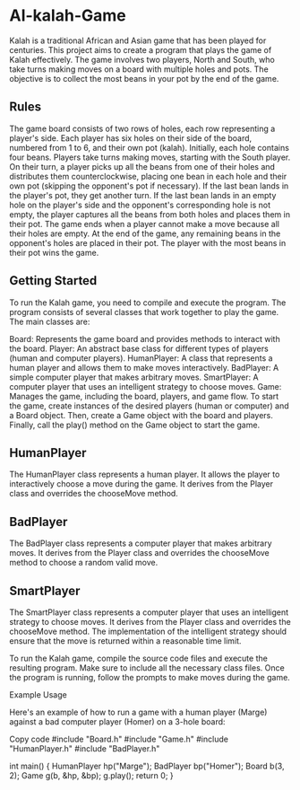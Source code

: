 # AI-kalah-Game

Kalah is a traditional African and Asian game that has been played for centuries. This project aims to create a program that plays the game of Kalah effectively. The game involves two players, North and South, who take turns making moves on a board with multiple holes and pots. The objective is to collect the most beans in your pot by the end of the game.

<h2> Rules </h2>

The game board consists of two rows of holes, each row representing a player's side.
Each player has six holes on their side of the board, numbered from 1 to 6, and their own pot (kalah).
Initially, each hole contains four beans.
Players take turns making moves, starting with the South player.
On their turn, a player picks up all the beans from one of their holes and distributes them counterclockwise, placing one bean in each hole and their own pot (skipping the opponent's pot if necessary).
If the last bean lands in the player's pot, they get another turn.
If the last bean lands in an empty hole on the player's side and the opponent's corresponding hole is not empty, the player captures all the beans from both holes and places them in their pot.
The game ends when a player cannot make a move because all their holes are empty.
At the end of the game, any remaining beans in the opponent's holes are placed in their pot.
The player with the most beans in their pot wins the game.

<h2>Getting Started</h2>

To run the Kalah game, you need to compile and execute the program. The program consists of several classes that work together to play the game. The main classes are:

Board: Represents the game board and provides methods to interact with the board.
Player: An abstract base class for different types of players (human and computer players).
HumanPlayer: A class that represents a human player and allows them to make moves interactively.
BadPlayer: A simple computer player that makes arbitrary moves.
SmartPlayer: A computer player that uses an intelligent strategy to choose moves.
Game: Manages the game, including the board, players, and game flow.
To start the game, create instances of the desired players (human or computer) and a Board object. Then, create a Game object with the board and players. Finally, call the play() method on the Game object to start the game.



<h2>HumanPlayer</h2>
The HumanPlayer class represents a human player. It allows the player to interactively choose a move during the game. It derives from the Player class and overrides the chooseMove method.

<h2>BadPlayer</h2>
The BadPlayer class represents a computer player that makes arbitrary moves. It derives from the Player class and overrides the chooseMove method to choose a random valid move.

<h2>SmartPlayer</h2>
The SmartPlayer class represents a computer player that uses an intelligent strategy to choose moves. It derives from the Player class and overrides the chooseMove method. The implementation of the intelligent strategy should ensure that the move is returned within a reasonable time limit.


To run the Kalah game, compile the source code files and execute the resulting program. Make sure to include all the necessary class files. Once the program is running, follow the prompts to make moves during the game.

Example Usage

Here's an example of how to run a game with a human player (Marge) against a bad computer player (Homer) on a 3-hole board:


Copy code
#include "Board.h"
#include "Game.h"
#include "HumanPlayer.h"
#include "BadPlayer.h"

int main()
{
    HumanPlayer hp("Marge");
    BadPlayer bp("Homer");
    Board b(3, 2);
    Game g(b, &hp, &bp);
    g.play();
    return 0;
}
